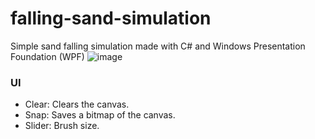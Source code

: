 # falling-sand-simulation
Simple sand falling simulation made with C# and Windows Presentation Foundation (WPF)
![image](https://github.com/Syrux64/falling-sand-simulation/assets/118998822/a23ed235-1bcd-4162-9c80-2d0611be05fd)

### UI
- Clear: Clears the canvas.
- Snap: Saves a bitmap of the canvas.
- Slider: Brush size.

